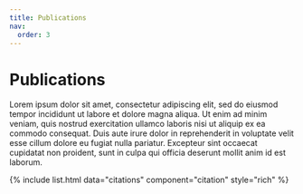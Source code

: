 ```yaml
---
title: Publications
nav:
  order: 3
---
```


# <i class="fas fa-microscope"></i>Publications

Lorem ipsum dolor sit amet, consectetur adipiscing elit, sed do eiusmod tempor incididunt ut labore et dolore magna aliqua.
Ut enim ad minim veniam, quis nostrud exercitation ullamco laboris nisi ut aliquip ex ea commodo consequat.
Duis aute irure dolor in reprehenderit in voluptate velit esse cillum dolore eu fugiat nulla pariatur.
Excepteur sint occaecat cupidatat non proident, sunt in culpa qui officia deserunt mollit anim id est laborum.

<!--
{% include section.html %}

{% include search-box.html %}

{% include search-info.html %}
-->

{% include list.html data="citations" component="citation" style="rich" %}
